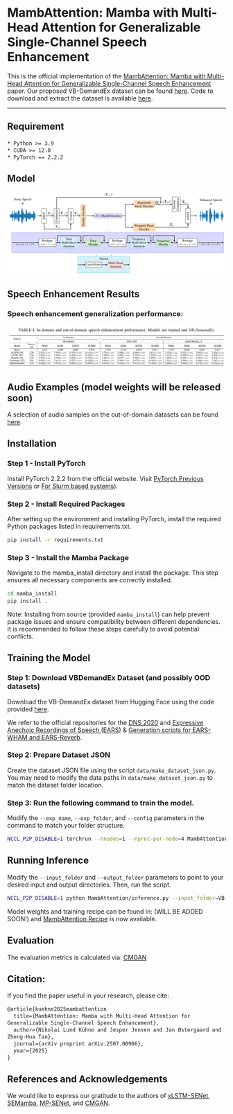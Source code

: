 # MambAttention: Mamba with Multi-Head Attention for Generalizable Single-Channel Speech Enhancement

This is the official implementation of the [MambAttention: Mamba with Multi-Head Attention for Generalizable Single-Channel Speech Enhancement](https://arxiv.org/abs/2507.00966v1) paper. Our proposed VB-DemandEx dataset can be found [here](https://huggingface.co/datasets/NikolaiKyhne/VB-DemandEx). Code to download and extract the dataset is available [here](https://github.com/NikolaiKyhne/MambAttention/blob/main/download_dataset.py).

---


## Requirement
    * Python >= 3.9
    * CUDA >= 12.0
    * PyTorch == 2.2.2

## Model

![MambAttention model](imgs/MambAttention.jpg)

## Speech Enhancement Results
### Speech enhancement generalization performance:
![VBDEMANDEx_Results](https://github.com/NikolaiKyhne/MambAttention/blob/main/imgs/table_1.jpg)

## Audio Examples (model weights will be released soon)
A selection of audio samples on the out-of-domain datasets can be found [here](https://github.com/NikolaiKyhne/MambAttention/tree/main/audio_examples).

## Installation

### Step 1 - Install PyTorch

Install PyTorch 2.2.2 from the official website. Visit [PyTorch Previous Versions](https://pytorch.org/get-started/previous-versions/) or [For Slurm based systems](https://hub.docker.com/r/pytorch/pytorch/tags)).

### Step 2 - Install Required Packages

After setting up the environment and installing PyTorch, install the required Python packages listed in requirements.txt.

```bash
pip install -r requirements.txt
```

### Step 3 - Install the Mamba Package

Navigate to the mamba_install directory and install the package. This step ensures all necessary components are correctly installed.

```bash
cd mamba_install
pip install .
```

Note: Installing from source (provided `mamba_install`) can help prevent package issues and ensure compatibility between different dependencies. It is recommended to follow these steps carefully to avoid potential conflicts.

## Training the Model

### Step 1: Download VBDemandEx Dataset (and possibly OOD datasets)
Download the VB-DemandEx dataset from Hugging Face using the code provided [here](https://github.com/NikolaiKyhne/MambAttention/blob/main/download_dataset.py).

We refer to the official repositories for the [DNS 2020](https://github.com/microsoft/DNS-Challenge/tree/interspeech2020/master) and [Expressive Anechoic Recordings of Speech (EARS)](https://github.com/facebookresearch/ears_dataset) & [Generation scripts for EARS-WHAM and EARS-Reverb](https://github.com/sp-uhh/ears_benchmark).

### Step 2: Prepare Dataset JSON

Create the dataset JSON file using the script `data/make_dataset_json.py`. You may need to modify the data paths in `data/make_dataset_json.py` to match the dataset folder location.

### Step 3: Run the following command to train the model.

Modify the `--exp_name`, `--exp_folder`, and `--config` parameters in the command to match your folder structure.

```bash
NCCL_P2P_DISABLE=1 torchrun --nnodes=1 --nproc-per-node=4 MambAttention/train.py --exp_name=seed3441 --exp_folder=results/ --config=MambAttention/checkpoints/MambAttention_seed3441_VB-DemandEx.yaml
```

## Running Inference

Modify the `--input_folder` and `--output_folder` parameters to point to your desired input and output directories. Then, run the script.

```bash
NCCL_P2P_DISABLE=1 python MambAttention/inference.py --input_folder=VB-DemandEx/noisy_test --output_folder=output --checkpoint_file=results/seed3441/g_00xxxxxx.pth --config=MambAttention/checkpoints/MambAttention_seed3441_VB-DemandEx.yaml
```

Model weights and training recipe can be found in: (WILL BE ADDED SOON!) and [MambAttention Recipe](checkpoints/MambAttention_seed3441_VB-DemandEx.yaml) is now available.


## Evaluation
The evaluation metrics is calculated via: [CMGAN](https://github.com/ruizhecao96/CMGAN/blob/main/src/tools/compute_metrics.py)  


## Citation:
If you find the paper useful in your research, please cite:  
```
@article{kuehne2025mambattention
  title={MambAttention: Mamba with Multi-Head Attention for Generalizable Single-Channel Speech Enhancement},
  author={Nikolai Lund Kühne and Jesper Jensen and Jan Østergaard and Zheng-Hua Tan},
  journal={arXiv preprint arXiv:2507.00966},
  year={2025}
}
```

## References and Acknowledgements
We would like to express our gratitude to the authors of [xLSTM-SENet](https://github.com/NikolaiKyhne/xLSTM-SENet), [SEMamba](https://github.com/RoyChao19477/SEMamba), [MP-SENet](https://github.com/yxlu-0102/MP-SENet/tree/main), and [CMGAN](https://github.com/ruizhecao96/CMGAN).
